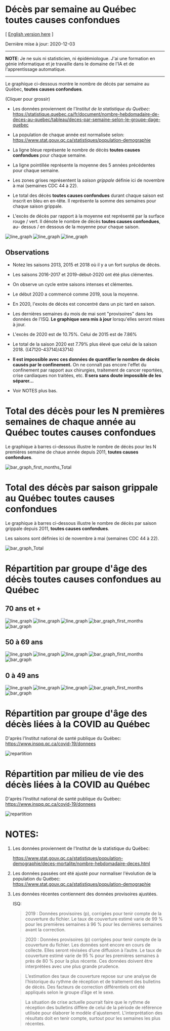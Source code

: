 # Décès par semaine au Québec **toutes causes confondues**
[ [English version here](README_english.md) ]

Dernière mise à jour: 2020-12-03

---

**NOTE**: Je ne suis ni statisticien, ni épidémiologue. J'ai une formation en génie informatique et je travaille
dans le domaine de l'IA et de l'apprentissage automatique.

--- 

Le graphique ci-dessous montre le nombre de décès par semaine au Québec,
**toutes causes confondues**.

(Cliquer pour grossir)

- Les données proviennent de l'*Institut de la statistique du Québec*:
  https://statistique.quebec.ca/fr/document/nombre-hebdomadaire-de-deces-au-quebec/tableau/deces-par-semaine-selon-le-groupe-dage-quebec

- La population de chaque année est normalisée selon:
  https://www.stat.gouv.qc.ca/statistiques/population-demographie
   
- La ligne bleue représente le nombre de décès **toutes causes confondues** pour chaque semaine.

- La ligne pointillée représente la moyenne des 5 années précédentes pour chaque semaine.
  
- Les zones grises représentent la *saison grippale* définie ici de novembre à
  mai (semaines CDC 44 à 22).

- Le total des décès **toutes causes confondues** durant chaque saison est inscrit en bleu
  en en-tête. Il représente la somme des semaines pour chaque saison grippale.

- L'excès de décès par rapport à la moyenne est
  représenté par la surface rouge / vert. Il dénote le nombre de décès **toutes causes confondues**, 
  au- dessus / en dessous de la moyenne pour chaque saison.


![line_graph](images/line_graph_Total_(2014-2020).png)
![line_graph](images/line_graph_Total_(2016-2020).png)
![line_graph](images/line_graph_Total_(2010-2020).png)


## Observations

- Notez les saisons 2013, 2015 et 2018 où il y a un fort surplus de décès.

- Les saisons 2016-2017 et 2019-début-2020 ont été plus clémentes.

- On observe un cycle entre saisons intenses et clémentes.

- Le début 2020 a commencé comme 2019, sous la moyenne. 

- En 2020, l'excès de décès est concentré dans un pic tard en saison. 

- Les dernières semaines du mois de mai sont "provisoires" dans les données de l'ISQ. **Le
  graphique sera mis à jour** lorsqu'elles seront mises à jour.  
  
- L'excès de 2020 est de 10.75%.  Celui de 2015 est de 7.86%

- Le total de la saison 2020 est 7.79% plus élevé que celui de la saison 2018. ((47120-43714)/43714)

- **Il est impossible avec ces données de quantifier le nombre de décès causés par le confinement.**
  On ne connaît pas encore l'effet du confinement par rapport aux chirurgies,
  traitement de cancer reportées, crise cardiaques non traitées, etc. **Il sera
  sans doute impossible de les séparer...** 
  
- Voir NOTES plus bas.


# Total des décès pour les N premières semaines de chaque année au Québec **toutes causes confondues**

Le graphique à barres ci-dessous illustre le nombre de décès pour les N premières semaine de chaue année depuis 2011, **toutes causes confondues**.

![bar_graph_first_months_Total](images/bar_graph_first_months_Total_(2011-2020).png)


# Total des décès par saison grippale au Québec **toutes causes confondues**

Le graphique à barres ci-dessous illustre le nombre de décès par saison grippale depuis 2011, **toutes causes confondues**.

Les saisons sont définies ici de novembre à mai (semaines CDC 44 à 22).


![bar_graph_Total](images/bar_graph_Total_(2011-2020).png)


# Répartition par groupe d'âge des décès **toutes causes confondues** au Québec

## 70 ans et +
![line_graph](images/line_graph_70_ans_et_plus_(2014-2020).png)
![line_graph](images/line_graph_70_ans_et_plus_(2016-2020).png)
![line_graph](images/line_graph_70_ans_et_plus_(2010-2020).png)
![bar_graph_first_months](images/bar_graph_first_months_70_ans_et_plus_(2011-2020).png)
![bar_graph](images/bar_graph_70_ans_et_plus_(2011-2020).png)

## 50 à 69 ans
![line_graph](images/line_graph_50-69_ans_(2014-2020).png)
![line_graph](images/line_graph_50-69_ans_(2016-2020).png)
![line_graph](images/line_graph_50-69_ans_(2010-2020).png)
![bar_graph_first_months](images/bar_graph_first_months_50-69_ans_(2011-2020).png)
![bar_graph](images/bar_graph_50-69_ans_(2011-2020).png)

## 0 à 49 ans
![line_graph](images/line_graph_0-49_ans_(2014-2020).png)
![line_graph](images/line_graph_0-49_ans_(2016-2020).png)
![line_graph](images/line_graph_0-49_ans_(2010-2020).png)
![bar_graph_first_months](images/bar_graph_first_months_0-49_ans_(2011-2020).png)
![bar_graph](images/bar_graph_0-49_ans_(2011-2020).png)


# Répartition par groupe d'âge des décès **liées à la COVID** au Québec

D'après l'Institut national de santé publique du Québec: https://www.inspq.qc.ca/covid-19/donnees

![repartition](images/repartition_groupe_age.png)


# Répartition par milieu de vie des décès **liées à la COVID** au Québec

D'après l'Institut national de santé publique du Québec: https://www.inspq.qc.ca/covid-19/donnees

![repartition](images/repartition.png)


# NOTES:
1) Les données proviennent de l'Institut de la statistique du Québec:
   
   https://www.stat.gouv.qc.ca/statistiques/population-demographie/deces-mortalite/nombre-hebdomadaire-deces.html

2) Les données passées ont été ajusté pour normaliser l'évolution de la population du Québec:
   https://www.stat.gouv.qc.ca/statistiques/population-demographie

3) Les données récentes contiennent des données provisoires ajustées. 
   
   ISQ:

   > 2019 : Données provisoires (p), corrigées pour tenir compte de la
   > couverture du fichier. Le taux de couverture estimé varie de 99 % pour les
   > premières semaines à 96 % pour les dernières semaines avant la correction.

   > 2020 : Données provisoires (p) corrigées pour tenir compte de la couverture
   > du fichier. Les données sont encore en cours de collecte. Elles seront
   > révisées d’une diffusion à l’autre. Le taux de couverture estimé varie de
   > 95 % pour les premières semaines à près de 80 % pour la plus récente. Ces
   > données doivent être interprétées avec une plus grande prudence.

   > L’estimation des taux de couverture repose sur une analyse de l’historique
   > du rythme de réception et de traitement des bulletins de décès. Des
   > facteurs de correction différentiels ont été appliqués selon le groupe
   > d’âge et le sexe.

   > La situation de crise actuelle pourrait faire que le rythme de réception
   > des bulletins diffère de celui de la période de référence utilisée pour
   > élaborer le modèle d'ajustement. L'interprétation des résultats doit en
   > tenir compte, surtout pour les semaines les plus récentes.







